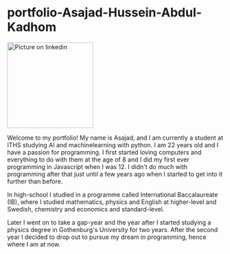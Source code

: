 # portfolio-Asajad-Hussein-Abdul-Kadhom

<img src="https://media.licdn.com/dms/image/C4D03AQEsyK1CeM_e4w/profile-displayphoto-shrink_800_800/0/1598916471539?e=1699488000&v=beta&t=RlcWRcKzwKJLyMTsqU4KFv5Wiq6eztRepyan7Har48U" alt="Picture on linkedin" width="200"/>

Welcome to my portfolio! My name is Asajad, and I am currently a student at ITHS studying AI and machinelearning with python. I am 22 years old and I have a passion for programming. I first started loving computers and everything to do with them at the age of 8 and I did my first ever programming in Javascript when I was 12. I didn't do much with programming after that just until a few years ago when I started to get into it further than before.

In high-school I studied in a programme called International Baccalaureate (IB), where I studied mathematics, physics and English at higher-level and Swedish, chemistry and economics and standard-level. 

Later I went on to take a gap-year and the year after I started studying a physics degree in Gothenburg's University for two years. After the second year I decided to drop out to pursue my dream in programming, hence where I am at now.